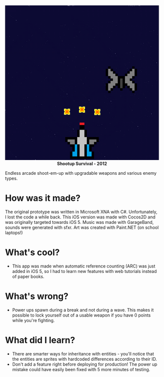 <p align="center">
  <img src="Resources/iTunesArtwork" alt="Shootup Survival iTunes Artwork"/>
  <br/>
  <b>Shootup Survival - 2012</b>
</p>

Endless arcade shoot-em-up with upgradable weapons and various enemy types.

# How was it made?
The original prototype was written in Microsoft XNA with C#. Unfortunately, I lost the code a while back.
This iOS version was made with Cocos2D and was originally targeted towards iOS 5.
Music was made with GarageBand, sounds were generated with sfxr.
Art was created with Paint.NET (on school laptops!)

# What's cool?
- This app was made when automatic reference counting (ARC) was just added in iOS 5, so I had to learn new features with web tutorials instead of paper books.

# What's wrong?
- Power ups spawn during a break and not during a wave. This makes it possible to lock yourself out of a usable weapon if you have 0 points while you're fighting.

# What did I learn?
- There are smarter ways for inheritance with entities - you'll notice that the entities are sprites with hardcoded differences according to their ID.
- Don't add a feature right before deploying for production! The power up mistake could have easily been fixed with 5 more minutes of testing.
